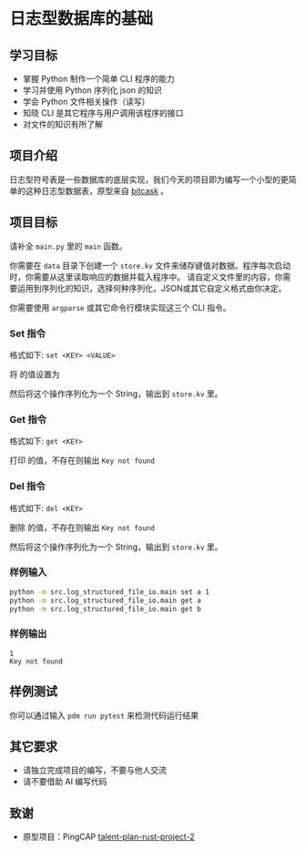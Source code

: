 # 日志型数据库的基础

## 学习目标

- 掌握 Python 制作一个简单 CLI 程序的能力
- 学习并使用 Python 序列化 json 的知识
- 学会 Python 文件相关操作（读写）
- 知晓 CLI 是其它程序与用户调用该程序的接口
- 对文件的知识有所了解

## 项目介绍

日志型符号表是一些数据库的底层实现，我们今天的项目即为编写一个小型的更简单的这种日志型数据表，原型来自 [bitcask](https://github.com/basho/bitcask) 。

## 项目目标

请补全 `main.py` 里的 `main` 函数。

你需要在 `data` 目录下创建一个 `store.kv` 文件来储存键值对数据。程序每次启动时，你需要从这里读取响应的数据并载入程序中。
请自定义文件里的内容，你需要运用到序列化的知识，选择何种序列化，JSON或其它自定义格式由你决定。

你需要使用 `argparse` 或其它命令行模块实现这三个 CLI 指令。


### Set 指令 

格式如下: `set <KEY> <VALUE>`

将 <KEY> 的值设置为 <VALUE>

然后将这个操作序列化为一个 String，输出到 `store.kv` 里。

### Get 指令 
格式如下: `get <KEY>`

打印 <KEY> 的值，不存在则输出 `Key not found`

### Del 指令 
格式如下: `del <KEY>`

删除 <KEY> 的值，不存在则输出 `Key not found`

然后将这个操作序列化为一个 String，输出到 `store.kv` 里。

### 样例输入

```sh
python -m src.log_structured_file_io.main set a 1
python -m src.log_structured_file_io.main get a
python -m src.log_structured_file_io.main get b
```

### 样例输出

```
1
Key not found
```


## 样例测试

你可以通过输入 `pdm run pytest` 来检测代码运行结果

## 其它要求

- 请独立完成项目的编写，不要与他人交流
- 请不要借助 AI 编写代码


## 致谢
- 原型项目：PingCAP [talent-plan-rust-project-2](https://github.com/pingcap/talent-plan/tree/master/courses/rust/projects/project-2)

